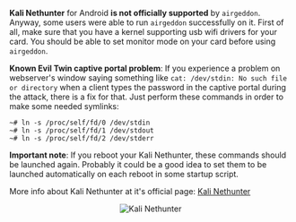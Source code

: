 __Kali Nethunter__ for Android __is not officially supported__ by `airgeddon`. Anyway, some users were able to run `airgeddon` successfully on it. First of all, make sure that you have a kernel supporting usb wifi drivers for your card. You should be able to set monitor mode on your card before using `airgeddon`.

__Known Evil Twin captive portal problem__: If you experience a problem on webserver's window saying something like `cat: /dev/stdin: No such file or directory` when a client types the password in the captive portal during the attack, there is a fix for that. Just perform these commands in order to make some needed symlinks:

```
~# ln -s /proc/self/fd/0 /dev/stdin
~# ln -s /proc/self/fd/1 /dev/stdout
~# ln -s /proc/self/fd/2 /dev/stderr
```

__Important note__: If you reboot your Kali Nethunter, these commands should be launched again. Probably it could be a good idea to set them to be launched automatically on each reboot in some startup script.

More info about Kali Nethunter at it's official page: [Kali Nethunter]

<p align="center">
	<img src="https://raw.githubusercontent.com/v1s1t0r1sh3r3/airgeddon/master/imgs/wiki/kalinethunter_logo.png" title="Kali Nethunter"/>
</p>

[Kali Nethunter]: https://www.kali.org/kali-linux-nethunter/